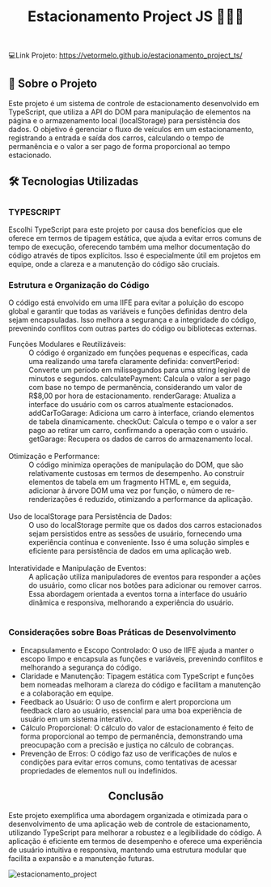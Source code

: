 <h1 align="center">Estacionamento Project JS 👨🏽‍💻</h1><br>

💻Link Projeto: https://vetormelo.github.io/estacionamento_project_ts/



<h2>🎯 Sobre o Projeto</h2>
<p>Este projeto é um sistema de controle de estacionamento desenvolvido em TypeScript, que utiliza a API do DOM para manipulação de elementos na página e o armazenamento local (localStorage) para persistência dos dados. O objetivo é gerenciar o fluxo de veículos em um estacionamento, registrando a entrada e saída dos carros, calculando o tempo de permanência e o valor a ser pago de forma proporcional ao tempo estacionado.</p>

<h2>🛠 Tecnologias Utilizadas</h2>
<p></p>

<h2></h2>
<h3>TYPESCRIPT</h3>
<p>Escolhi TypeScript para este projeto por causa dos benefícios que ele oferece em termos de tipagem estática, que ajuda a evitar erros comuns de tempo de execução, oferecendo também uma melhor documentação do código através de tipos explícitos. Isso é especialmente útil em projetos em equipe, onde a clareza e a manutenção do código são cruciais.</p>

<H3>Estrutura e Organização do Código</H3>
<p>O código está envolvido em uma IIFE para evitar a poluição do escopo global e garantir que todas as variáveis e funções definidas dentro dela sejam encapsuladas. Isso melhora a segurança e a integridade do código, prevenindo conflitos com outras partes do código ou bibliotecas externas.</p>

<dl>
  <dt>Funções Modulares e Reutilizáveis:
    <dd>O código é organizado em funções pequenas e específicas, cada uma realizando uma tarefa claramente definida:
convertPeriod: Converte um período em milissegundos para uma string legível de minutos e segundos.
calculatePayment: Calcula o valor a ser pago com base no tempo de permanência, considerando um valor de R$8,00 por hora de estacionamento.
renderGarage: Atualiza a interface do usuário com os carros atualmente estacionados.
addCarToGarage: Adiciona um carro à interface, criando elementos de tabela dinamicamente.
checkOut: Calcula o tempo e o valor a ser pago ao retirar um carro, confirmando a operação com o usuário.
getGarage: Recupera os dados de carros do armazenamento local.</dd>
  </dt><br>
  
  <dt>Otimização e Performance:
    <dd>O código minimiza operações de manipulação do DOM, que são relativamente custosas em termos de desempenho. Ao construir elementos de tabela em um fragmento HTML e, em seguida, adicionar à árvore DOM uma vez por função, o número de re-renderizações é reduzido, otimizando a performance da aplicação.</dd>
  </dt><br>

  <dt>Uso de localStorage para Persistência de Dados:
    <dd>O uso do localStorage permite que os dados dos carros estacionados sejam persistidos entre as sessões de usuário, fornecendo uma experiência contínua e conveniente. Isso é uma solução simples e eficiente para persistência de dados em uma aplicação web.</dd>
  </dt><br>

  <dt>Interatividade e Manipulação de Eventos:
    <dd>A aplicação utiliza manipuladores de eventos para responder a ações do usuário, como clicar nos botões para adicionar ou remover carros. Essa abordagem orientada a eventos torna a interface do usuário dinâmica e responsiva, melhorando a experiência do usuário.</dd>
  </dt><br>

  <dt>
    <dd></dd>
  </dt>
</dl>

<h3>Considerações sobre Boas Práticas de Desenvolvimento</h3>

<ul>
  <li>Encapsulamento e Escopo Controlado: O uso de IIFE ajuda a manter o escopo limpo e encapsula as funções e variáveis, prevenindo conflitos e melhorando a segurança do código.</li>
  <li>Claridade e Manutenção: Tipagem estática com TypeScript e funções bem nomeadas melhoram a clareza do código e facilitam a manutenção e a colaboração em equipe.</li>
  <li>Feedback ao Usuário: O uso de confirm e alert proporciona um feedback claro ao usuário, essencial para uma boa experiência de usuário em um sistema interativo.</li>
  <li>Cálculo Proporcional: O cálculo do valor de estacionamento é feito de forma proporcional ao tempo de permanência, demonstrando uma preocupação com a precisão e justiça no cálculo de cobranças.</li>
  <li>Prevenção de Erros: O código faz uso de verificações de nulos e condições para evitar erros comuns, como tentativas de acessar propriedades de elementos null ou indefinidos.</li>
</ul>

<h2 align="center">Conclusão</h2>

<p>Este projeto exemplifica uma abordagem organizada e otimizada para o desenvolvimento de uma aplicação web de controle de estacionamento, utilizando TypeScript para melhorar a robustez e a legibilidade do código. A aplicação é eficiente em termos de desempenho e oferece uma experiência de usuário intuitiva e responsiva, mantendo uma estrutura modular que facilita a expansão e a manutenção futuras.</p>

![estacionamento_project](https://github.com/user-attachments/assets/6b249d70-93fc-4e35-8029-13155d726c9e)
